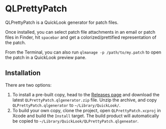 QLPrettyPatch
=============

QLPrettyPatch is a QuickLook generator for patch files.

Once installed, you can select patch file attachments in an email or patch files in Finder, hit `spacebar` and get a colorized/prettified representation of the patch.

From the Terminal, you can also run `qlmanage -p /path/to/my.patch` to open the patch in a QuickLook preview pane.

Installation
------------

There are two options:

1. To install a pre-built copy, head to the [Releases page](https://github.com/atnan/QLPrettyPatch/releases) and download the latest `QLPrettyPatch.qlgenerator.zip` file. Unzip the archive, and copy `QLPrettyPatch.qlgenerator` to `~/Library/QuickLook/`.
2. To build your own copy, clone the project, open `QLPrettyPatch.xcproj` in Xcode and build the `Install` target. The build product will automatically be copied to `~/Library/QuickLook/QLPrettyPatch.qlgeneator`.
